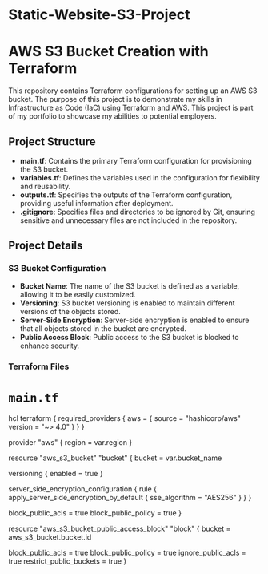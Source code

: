 # Static-Website-S3-Project
# AWS S3 Bucket Creation with Terraform

This repository contains Terraform configurations for setting up an AWS S3 bucket. The purpose of this project is to demonstrate my skills in Infrastructure as Code (IaC) using Terraform and AWS. This project is part of my portfolio to showcase my abilities to potential employers.

## Project Structure

- **main.tf**: Contains the primary Terraform configuration for provisioning the S3 bucket.
- **variables.tf**: Defines the variables used in the configuration for flexibility and reusability.
- **outputs.tf**: Specifies the outputs of the Terraform configuration, providing useful information after deployment.
- **.gitignore**: Specifies files and directories to be ignored by Git, ensuring sensitive and unnecessary files are not included in the repository.

## Project Details

### S3 Bucket Configuration

- **Bucket Name**: The name of the S3 bucket is defined as a variable, allowing it to be easily customized.
- **Versioning**: S3 bucket versioning is enabled to maintain different versions of the objects stored.
- **Server-Side Encryption**: Server-side encryption is enabled to ensure that all objects stored in the bucket are encrypted.
- **Public Access Block**: Public access to the S3 bucket is blocked to enhance security.

### Terraform Files

# `main.tf`

hcl
terraform {
  required_providers {
    aws = {
      source  = "hashicorp/aws"
      version = "~> 4.0"
    }
  }
}

provider "aws" {
  region = var.region
}

resource "aws_s3_bucket" "bucket" {
  bucket = var.bucket_name

  versioning {
    enabled = true
  }

  server_side_encryption_configuration {
    rule {
      apply_server_side_encryption_by_default {
        sse_algorithm = "AES256"
      }
    }
  }

  block_public_acls   = true
  block_public_policy = true
}

resource "aws_s3_bucket_public_access_block" "block" {
  bucket = aws_s3_bucket.bucket.id

  block_public_acls   = true
  block_public_policy = true
  ignore_public_acls  = true
  restrict_public_buckets = true
}
